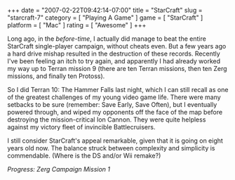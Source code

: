 +++
date = "2007-02-22T09:42:14-07:00"
title = "StarCraft"
slug = "starcraft-7"
category = [ "Playing A Game" ]
game = [ "StarCraft" ]
platform = [ "Mac" ]
rating = [ "Awesome" ]
+++

Long ago, in the <i>before-time</i>, I actually did manage to beat the entire StarCraft single-player campaign, without cheats even.  But a few years ago a hard drive mishap resulted in the destruction of these records.  Recently I've been feeling an itch to try again, and apparently I had already worked my way up to Terran mission 9 (there are ten Terran missions, then ten Zerg missions, and finally ten Protoss).

So I did Terran 10: The Hammer Falls last night, which I can still recall as one of the greatest challenges of my young video game life.  There were many setbacks to be sure (remember: Save Early, Save Often), but I eventually powered through, and wiped my opponents off the face of the map before destroying the mission-critical Ion Cannon.  They were quite helpless against my victory fleet of invincible Battlecruisers.

I still consider StarCraft's appeal remarkable, given that it is going on eight years old now.  The balance struck between complexity and simplicity is commendable.  (Where is the DS and/or Wii remake?)

<i>Progress: Zerg Campaign Mission 1</i>